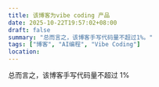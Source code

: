 ```yaml
---
title: 该博客为vibe coding 产品
date: 2025-10-22T19:57:02+08:00
draft: false
summary: "总而言之，该博客手写代码量不超过1%。"
tags: ["博客", "AI编程", "Vibe Coding"]
location:
---
```


总而言之，该博客手写代码量不超过 1%
